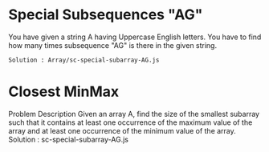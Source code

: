 # Special Subsequences "AG"
You have given a string A having Uppercase English letters.
You have to find how many times subsequence "AG" is there in the given string.

    Solution : Array/sc-special-subarray-AG.js

# Closest MinMax
Problem Description
Given an array A, find the size of the smallest subarray such that it contains at least one occurrence of the maximum value of the array and at least one occurrence of the minimum value of the array.
    Solution : sc-special-subarray-AG.js

